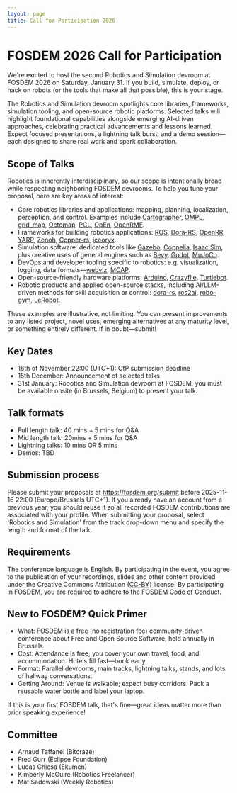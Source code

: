 ```yaml
---
layout: page
title: Call for Participation 2026
---
```


# FOSDEM 2026 Call for Participation

We're excited to host the second Robotics and Simulation devroom at FOSDEM 2026 on Saturday, January 31. If you build, simulate, deploy, or hack on robots (or the tools that make all that possible), this is your stage.

The Robotics and Simulation devroom spotlights core libraries, frameworks, simulation tooling, and open-source robotic platforms. Selected talks will highlight foundational capabilities alongside emerging AI-driven approaches, celebrating practical advancements and lessons learned. Expect focused presentations, a lightning talk burst, and a demo session—each designed to share real work and spark collaboration.

## Scope of Talks

Robotics is inherently interdisciplinary, so our scope is intentionally broad while respecting neighboring FOSDEM devrooms. To help you tune your proposal, here are key areas of interest:
* Core robotics libraries and applications: mapping, planning, localization, perception, and control. Examples include [Cartographer], [OMPL], [grid_map], [Octomap], [PCL], [OpEn], [OpenRMF].
* Frameworks for building robotics applications: [ROS], [Dora-RS], [OpenRR], [YARP], [Zenoh], [Copper-rs], [iceoryx].
* Simulation software: dedicated tools like [Gazebo], [Coppelia], [Isaac Sim], plus creative uses of general engines such as [Bevy], [Godot], [MuJoCo].
* DevOps and developer tooling specific to robotics: e.g. visualization, logging, data formats—[webviz], [MCAP].
* Open-source-friendly hardware platforms: [Arduino], [Crazyflie], [Turtlebot].
* Robotic products and applied open-source stacks, including AI/LLM-driven methods for skill acquisition or control: [dora-rs], [ros2ai], [robo-gym], [LeRobot].

These examples are illustrative, not limiting. You can present improvements to any listed project, novel uses, emerging alternatives at any maturity level, or something entirely different. If in doubt—submit!

## Key Dates
* 16th of November 22:00 (UTC+1): CfP submission deadline
* 15th December: Announcement of selected talks
* 31st January: Robotics and Simulation devroom at FOSDEM, you must be available onsite (in Brussels, Belgium) to present your talk.

## Talk formats
* Full length talk: 40 mins + 5 mins for Q&A
* Mid length talk: 20mins + 5 mins for Q&A
* Lightning talks: 10 mins OR 5 mins
* Demos: TBD

## Submission process
Please submit your proposals at https://fosdem.org/submit before 2025-11-16 22:00 (Europe/Brussels UTC+1). If you already have an account from a previous year, you should reuse it so all recorded FOSDEM contributions are associated with your profile.
When submitting your proposal, select 'Robotics and Simulation' from the track drop-down menu and specify the length and format of the talk.

## Requirements
The conference language is English. By participating in the event, you agree to the publication of your recordings, slides and other content provided under the Creative Commons Attribution ([CC-BY]) license. By participating in FOSDEM, you are required to adhere to the [FOSDEM Code of Conduct].

## New to FOSDEM? Quick Primer
* What: FOSDEM is a free (no registration fee) community-driven conference about Free and Open Source Software, held annually in Brussels.
* Cost: Attendance is free; you cover your own travel, food, and accommodation. Hotels fill fast—book early.
* Format: Parallel devrooms, main tracks, lightning talks, stands, and lots of hallway conversations.
* Getting Around: Venue is walkable; expect busy corridors. Pack a reusable water bottle and label your laptop.

If this is your first FOSDEM talk, that's fine—great ideas matter more than prior speaking experience!

## Committee

* Arnaud Taffanel (Bitcraze)
* Fred Gurr (Eclipse Foundation)
* Lucas Chiesa (Ekumen)
* Kimberly McGuire (Robotics Freelancer)
* Mat Sadowski (Weekly Robotics)


[Arduino]: //arduino.cc
[Bevy]: //bevyengine.org/
[Cartographer]: //google-cartographer.readthedocs.io
[Coppelia]: //manual.coppeliarobotics.com/
[Copper-rs]: //github.com/copper-project/copper-rs
[Crazyflie]: //bitcraze.io/products/crazyflie-2-1-plus/
[dora-rs]: //dora-rs.ai
[Eclipse iceoryx]: //iceoryx.io/
[Gazebo]: //gazebosim.org/home
[Godot]: //godotengine.org/
[grid_map]: //github.com/ANYbotics/grid_map
[iceoryx]: //iceoryx.io/
[Isaac Sim]: //github.com/isaac-sim/IsaacSim
[LeRobot]: //huggingface.co/docs/lerobot/
[MCAP]: //mcap.dev
[MuJoCo]: //github.com/google-deepmind/mujoco
[Octomap]: //octomap.github.io
[OMPL]: //ompl.kavrakilab.org
[OpEn]: //alphaville.github.io/optimization-engine/
[OpenRMF]: //www.open-rmf.org
[OpenRR]: //github.com/openrr/openrr
[PCL]: //pointclouds.org
[robo-gym]: //www.robogym.net
[ROS]: //ros.org/
[ros2ai]: //github.com/fujitatomoya/ros2ai
[Turtlebot]: //www.turtlebot.com
[webviz]: //webviz.io
[YARP]: //www.yarp.it/latest/
[Zenoh]: //zenoh.io/
[FOSDEM Code of Conduct]: //fosdem.org/2026/practical/conduct/
[CC-BY]: //creativecommons.org/licenses/by/2.0/be/deed.en
